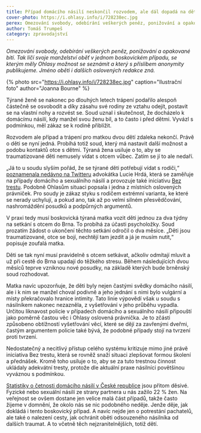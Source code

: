 ```yaml
---
title: Případ domácího násilí neskončil rozvodem, ale dál dopadá na děti
cover-photo: https://i.ohlasy.info/i/728238ec.jpg
perex: Omezování svobody, odebírání veškerých peněz, ponižování a opakované bití. Tak líčí svoje manželství oběť v jednom boskovickém případu.
author: Tomáš Trumpeš
category: zpravodajství
---
```


*Omezování svobody, odebírání veškerých peněz, ponižování a opakované bití. Tak líčí svoje manželství oběť v jednom boskovickém případu, se kterým měly Ohlasy možnost se seznámit a který s příslibem anonymity publikujeme. Jméno oběti i dalších oslovených redakce zná.*

{% photo src="https://i.ohlasy.info/i/728238ec.jpg" caption="Ilustrační foto" author="Joanna Bourne" %}

Týrané ženě se nakonec po dlouhých letech trápení podařilo alespoň částečně se osvobodit a díky zásahu své rodiny ze vztahu odejít, postavit se na vlastní nohy a rozvést se. Soud uznal i skutečnost, že docházelo k domácímu násilí, kdy manžel svou ženu bil, a to často i před dětmi. Vyvázl s podmínkou, měl zákaz se k rodině přiblížit.

Rozvodem ale případ a trápení pro matkou dvou dětí zdaleka nekončí. Právě o děti se nyní jedná. Probíhá totiž soud, který má nastavit další možnost a podobu kontaktů otce s dětmi. Týraná žena usiluje o to, aby se traumatizované děti nemusely vídat s otcem vůbec. Zatím se jí to ale nedaří.

„Já to u soudu slyším pořád, že se týrané děti potřebují vídat s rodiči,“ [poznamenala nedávno na Twitteru](https://twitter.com/JulieMontek/status/1484851101748932609?s=20&t=hFfJlQ2IMUPYfLOpo5SylA) advokátka Lucie Hrdá, která se zaměřuje na případy domácího a sexuálního násilí a provozuje také iniciativu [Bez trestu](https://www.beztrestu.cz/). Podobně Ohlasům situaci popsala i jedna z místních oslovených právniček. Pro soudy je zákaz styku s rodičem extrémní varianta, ke které se nerady uchylují, a pokud ano, tak až po velmi silném přesvědčování, nashromáždění posudků a podpůrných argumentů.

V praxi tedy musí boskovická týraná matka vozit děti jednou za dva týdny na setkání s otcem do Brna. To probíhá za účasti psycholožky. Soud prozatím žádost o ukončení těchto setkání odročil o dva měsíce. „Děti jsou traumatizované, otce se bojí, nechtějí tam jezdit a já je musím nutit,“ popisuje zoufalá matka.

Děti se tak nyní musí pravidelně s otcem setkávat, ačkoliv odmítají mluvit a už při cestě do Brna upadají do těžkého stresu. Během následujících dvou měsíců teprve vzniknou nové posudky, na základě kterých bude brněnský soud rozhodovat. 

Matka navíc upozorňuje, že děti byly nejen častými svědky domácího násilí, ale i k nim se manžel choval podivně a jeho jednání s nimi bylo vulgární a místy překračovalo hranice intimity. Tato linie výpovědí však u soudu s násilníkem nakonec nezazněla, z vyšetřování v jeho průběhu vypadla. Určitou liknavost policie v případech domácího a sexuálního násilí připouští jako poměrně častou věc i Ohlasy oslovená právnička. Je to zčásti způsobeno obtížností vyšetřování věcí, které se dějí za zavřenými dveřmi, častým argumentem policie také bývá, že podobné případy stojí na tvrzení proti tvrzení.

Nedostatečný a necitlivý přístup celého systému kritizuje mimo jiné právě iniciativa Bez trestu, která se rovněž snaží situaci zlepšovat formou školení a přednášek. Kromě toho usiluje o to, aby se za tuto trestnou činnost ukládaly adekvátní tresty, protože dle aktuální praxe násilníci povětšinou vyváznou s podmínkou.

[Statistiky o četnosti domácího násilí v České republice](https://www.beztrestu.cz/tvrda-data) jsou přitom děsivé. Fyzické nebo sexuální násilí ze strany partnera u nás zažilo 22 % žen. Na veřejnost se ovšem dostane jen velice malá část případů, takže často žijeme v domnění, že okolo nás se nic podobného neděje. Jenže děje, jak dokládá i tento boskovický případ. A navíc nejde jen o potrestání pachatelů, ale také o nalezení cesty, jak ochránit oběti odsouzeného násilníka od dalších traumat. A to včetně těch nejzranitelnějších, totiž dětí.